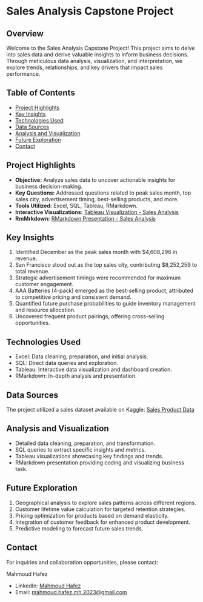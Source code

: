# Sales Analysis Capstone Project

## Overview

Welcome to the Sales Analysis Capstone Project! This project aims to delve into sales data and derive valuable insights to inform business decisions. Through meticulous data analysis, visualization, and interpretation, we explore trends, relationships, and key drivers that impact sales performance.

## Table of Contents

- [Project Highlights](#project-highlights)
- [Key Insights](#key-insights)
- [Technologies Used](#technologies-used)
- [Data Sources](#data-sources)
- [Analysis and Visualization](#analysis-and-visualization)
- [Future Exploration](#future-exploration)
- [Contact](#contact)

## Project Highlights

- **Objective:** Analyze sales data to uncover actionable insights for business decision-making.
- **Key Questions:** Addressed questions related to peak sales month, top sales city, advertisement timing, best-selling products, and more.
- **Tools Utilized:** Excel, SQL, Tableau, RMarkdown.
- **Interactive Visualizations:** [Tableau Visualization - Sales Analysis](https://public.tableau.com/views/Sales_analysis_16912020036490/Sales_analysis?:language=en-US&:display_count=n&:origin=viz_share_link)
- **RmMrkdown:** [RMarkdown Presentation - Sales Analysis](https://rpubs.com/Mahmoud_hafez/sales_analysis)

## Key Insights

1. Identified December as the peak sales month with $4,608,296 in revenue.
2. San Francisco stood out as the top sales city, contributing $8,252,259 to total revenue.
3. Strategic advertisement timings were recommended for maximum customer engagement.
4. AAA Batteries (4-pack) emerged as the best-selling product, attributed to competitive pricing and consistent demand.
5. Quantified future purchase probabilities to guide inventory management and resource allocation.
6. Uncovered frequent product pairings, offering cross-selling opportunities.

## Technologies Used

- Excel: Data cleaning, preparation, and initial analysis.
- SQL: Direct data queries and exploration.
- Tableau: Interactive data visualization and dashboard creation.
- RMarkdown: In-depth analysis and presentation.

## Data Sources

The project utilized a sales dataset available on Kaggle: [Sales Product Data](https://www.kaggle.com/datasets/knightbearr/sales-product-data)

## Analysis and Visualization

- Detailed data cleaning, preparation, and transformation.
- SQL queries to extract specific insights and metrics.
- Tableau visualizations showcasing key findings and trends.
- RMarkdown presentation providing coding and visualizing business task.

## Future Exploration

1. Geographical analysis to explore sales patterns across different regions.
2. Customer lifetime value calculation for targeted retention strategies.
3. Pricing optimization for products based on demand elasticity.
4. Integration of customer feedback for enhanced product development.
5. Predictive modeling to forecast future sales trends.

## Contact

For inquiries and collaboration opportunities, please contact:

Mahmoud Hafez
- LinkedIn: [Mahmoud Hafez](www.linkedin.com/in/mahmoudtheanalyst) 
- Email: mahmoud.hafez.mh.2023@gmail.com
